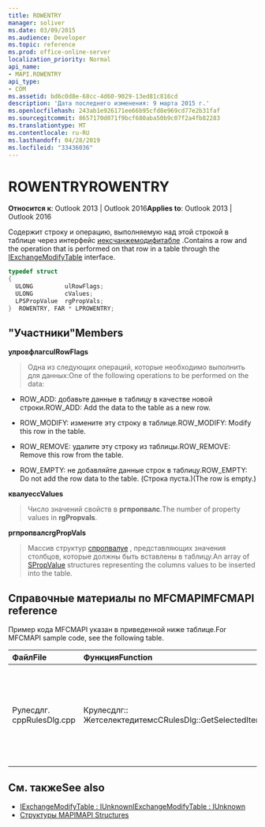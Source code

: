 ```yaml
---
title: ROWENTRY
manager: soliver
ms.date: 03/09/2015
ms.audience: Developer
ms.topic: reference
ms.prod: office-online-server
localization_priority: Normal
api_name:
- MAPI.ROWENTRY
api_type:
- COM
ms.assetid: bd6c0d8e-68cc-4d60-9029-13ed81c816cd
description: 'Дата последнего изменения: 9 марта 2015 г.'
ms.openlocfilehash: 243ab1e926171ee66b95cfd8e969cd77e2b31faf
ms.sourcegitcommit: 8657170d071f9bcf680aba50b9c07f2a4fb82283
ms.translationtype: MT
ms.contentlocale: ru-RU
ms.lasthandoff: 04/28/2019
ms.locfileid: "33436036"
---
```

# <a name="rowentry"></a><span data-ttu-id="4f458-103">ROWENTRY</span><span class="sxs-lookup"><span data-stu-id="4f458-103">ROWENTRY</span></span>

<span data-ttu-id="4f458-104">**Относится к**: Outlook 2013 | Outlook 2016</span><span class="sxs-lookup"><span data-stu-id="4f458-104">**Applies to**: Outlook 2013 | Outlook 2016</span></span> 
  
<span data-ttu-id="4f458-105">Содержит строку и операцию, выполняемую над этой строкой в таблице через интерфейс [иексчанжемодифитабле](iexchangemodifytableiunknown.md) .</span><span class="sxs-lookup"><span data-stu-id="4f458-105">Contains a row and the operation that is performed on that row in a table through the [IExchangeModifyTable](iexchangemodifytableiunknown.md) interface.</span></span> 
  
```cpp
typedef struct
{
  ULONG         ulRowFlags;
  ULONG         cValues;
  LPSPropValue  rgPropVals;
}  ROWENTRY, FAR * LPROWENTRY;
```

## <a name="members"></a><span data-ttu-id="4f458-106">"Участники"</span><span class="sxs-lookup"><span data-stu-id="4f458-106">Members</span></span>

<span data-ttu-id="4f458-107">**улровфлагс**</span><span class="sxs-lookup"><span data-stu-id="4f458-107">**ulRowFlags**</span></span>
  
> <span data-ttu-id="4f458-108">Одна из следующих операций, которые необходимо выполнить для данных:</span><span class="sxs-lookup"><span data-stu-id="4f458-108">One of the following operations to be performed on the data:</span></span> 
    
  - <span data-ttu-id="4f458-109">ROW_ADD: добавьте данные в таблицу в качестве новой строки.</span><span class="sxs-lookup"><span data-stu-id="4f458-109">ROW_ADD: Add the data to the table as a new row.</span></span>
      
  - <span data-ttu-id="4f458-110">ROW_MODIFY: измените эту строку в таблице.</span><span class="sxs-lookup"><span data-stu-id="4f458-110">ROW_MODIFY: Modify this row in the table.</span></span>
      
  - <span data-ttu-id="4f458-111">ROW_REMOVE: удалите эту строку из таблицы.</span><span class="sxs-lookup"><span data-stu-id="4f458-111">ROW_REMOVE: Remove this row from the table.</span></span>
      
  - <span data-ttu-id="4f458-112">ROW_EMPTY: не добавляйте данные строк в таблицу.</span><span class="sxs-lookup"><span data-stu-id="4f458-112">ROW_EMPTY: Do not add the row data to the table.</span></span> <span data-ttu-id="4f458-113">(Строка пуста.)</span><span class="sxs-lookup"><span data-stu-id="4f458-113">(The row is empty.)</span></span>
    
<span data-ttu-id="4f458-114">**квалуес**</span><span class="sxs-lookup"><span data-stu-id="4f458-114">**cValues**</span></span>
  
> <span data-ttu-id="4f458-115">Число значений свойств в **ргпропвалс**.</span><span class="sxs-lookup"><span data-stu-id="4f458-115">The number of property values in **rgPropvals**.</span></span>
    
<span data-ttu-id="4f458-116">**ргпропвалс**</span><span class="sxs-lookup"><span data-stu-id="4f458-116">**rgPropVals**</span></span>
  
> <span data-ttu-id="4f458-117">Массив структур [спропвалуе](spropvalue.md) , представляющих значения столбцов, которые должны быть вставлены в таблицу.</span><span class="sxs-lookup"><span data-stu-id="4f458-117">An array of [SPropValue](spropvalue.md) structures representing the columns values to be inserted into the table.</span></span> 
    
## <a name="mfcmapi-reference"></a><span data-ttu-id="4f458-118">Справочные материалы по MFCMAPI</span><span class="sxs-lookup"><span data-stu-id="4f458-118">MFCMAPI reference</span></span>

<span data-ttu-id="4f458-119">Пример кода MFCMAPI указан в приведенной ниже таблице.</span><span class="sxs-lookup"><span data-stu-id="4f458-119">For MFCMAPI sample code, see the following table.</span></span>
  
|<span data-ttu-id="4f458-120">**Файл**</span><span class="sxs-lookup"><span data-stu-id="4f458-120">**File**</span></span>|<span data-ttu-id="4f458-121">**Функция**</span><span class="sxs-lookup"><span data-stu-id="4f458-121">**Function**</span></span>|<span data-ttu-id="4f458-122">**Примечание**</span><span class="sxs-lookup"><span data-stu-id="4f458-122">**Comment**</span></span>|
|:-----|:-----|:-----|
|<span data-ttu-id="4f458-123">Рулесдлг. cpp</span><span class="sxs-lookup"><span data-stu-id="4f458-123">RulesDlg.cpp</span></span>  <br/> |<span data-ttu-id="4f458-124">Крулесдлг:: Жетселектедитемс</span><span class="sxs-lookup"><span data-stu-id="4f458-124">CRulesDlg::GetSelectedItems</span></span>  <br/> |<span data-ttu-id="4f458-125">Используется для создания списка выбранных правил для последующих действий **модифитабле** .</span><span class="sxs-lookup"><span data-stu-id="4f458-125">Used to build a list of selected rules for subsequent **ModifyTable** actions.</span></span>  <br/> |
   
## <a name="see-also"></a><span data-ttu-id="4f458-126">См. также</span><span class="sxs-lookup"><span data-stu-id="4f458-126">See also</span></span>
  
- [<span data-ttu-id="4f458-127">IExchangeModifyTable : IUnknown</span><span class="sxs-lookup"><span data-stu-id="4f458-127">IExchangeModifyTable : IUnknown</span></span>](iexchangemodifytableiunknown.md)
- [<span data-ttu-id="4f458-128">Структуры MAPI</span><span class="sxs-lookup"><span data-stu-id="4f458-128">MAPI Structures</span></span>](mapi-structures.md)


